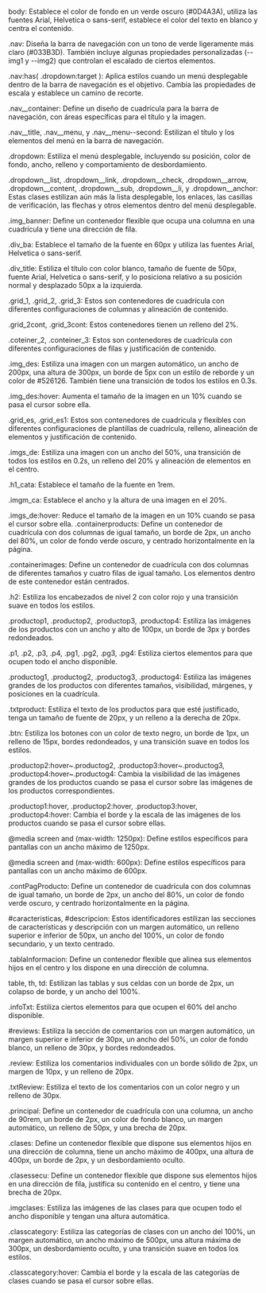 body: Establece el color de fondo en un verde oscuro (#0D4A3A), utiliza las fuentes Arial, Helvetica o sans-serif, establece el color del texto en blanco y centra el contenido.

.nav: Diseña la barra de navegación con un tono de verde ligeramente más claro (#033B3D). También incluye algunas propiedades personalizadas (--img1 y --img2) que controlan el escalado de ciertos elementos.

.nav:has( .dropdown:target ): Aplica estilos cuando un menú desplegable dentro de la barra de navegación es el objetivo. Cambia las propiedades de escala y establece un camino de recorte.

.nav__container: Define un diseño de cuadrícula para la barra de navegación, con áreas específicas para el título y la imagen.

.nav__title, .nav__menu, y .nav__menu--second: Estilizan el título y los elementos del menú en la barra de navegación.

.dropdown: Estiliza el menú desplegable, incluyendo su posición, color de fondo, ancho, relleno y comportamiento de desbordamiento.

.dropdown__list, .dropdown__link, .dropdown__check, .dropdown__arrow, .dropdown__content, .dropdown__sub, .dropdown__li, y .dropdown__anchor: Estas clases estilizan aún más la lista desplegable, los enlaces, las casillas de verificación, las flechas y otros elementos dentro del menú desplegable.

.img_banner: Define un contenedor flexible que ocupa una columna en una cuadrícula y tiene una dirección de fila.

.div_ba: Establece el tamaño de la fuente en 60px y utiliza las fuentes Arial, Helvetica o sans-serif.

.div_title: Estiliza el título con color blanco, tamaño de fuente de 50px, fuente Arial, Helvetica o sans-serif, y lo posiciona relativo a su posición normal y desplazado 50px a la izquierda.

.grid_1, .grid_2, .grid_3: Estos son contenedores de cuadrícula con diferentes configuraciones de columnas y alineación de contenido.

.grid_2cont, .grid_3cont: Estos contenedores tienen un relleno del 2%.

.coteiner_2, .conteiner_3: Estos son contenedores de cuadrícula con diferentes configuraciones de filas y justificación de contenido.

.img_des: Estiliza una imagen con un margen automático, un ancho de 200px, una altura de 300px, un borde de 5px con un estilo de reborde y un color de #526126. También tiene una transición de todos los estilos en 0.3s.

.img_des:hover: Aumenta el tamaño de la imagen en un 10% cuando se pasa el cursor sobre ella.

.grid_es, .grid_es1: Estos son contenedores de cuadrícula y flexibles con diferentes configuraciones de plantillas de cuadrícula, relleno, alineación de elementos y justificación de contenido.

.imgs_de: Estiliza una imagen con un ancho del 50%, una transición de todos los estilos en 0.2s, un relleno del 20% y alineación de elementos en el centro.

.h1_cata: Establece el tamaño de la fuente en 1rem.

.imgm_ca: Establece el ancho y la altura de una imagen en el 20%.

.imgs_de:hover: Reduce el tamaño de la imagen en un 10% cuando se pasa el cursor sobre ella. .containerproducts: Define un contenedor de cuadrícula con dos columnas de igual tamaño, un borde de 2px, un ancho del 80%, un color de fondo verde oscuro, y centrado horizontalmente en la página.

.containerimages: Define un contenedor de cuadrícula con dos columnas de diferentes tamaños y cuatro filas de igual tamaño. Los elementos dentro de este contenedor están centrados.

.h2: Estiliza los encabezados de nivel 2 con color rojo y una transición suave en todos los estilos.

.productop1, .productop2, .productop3, .productop4: Estiliza las imágenes de los productos con un ancho y alto de 100px, un borde de 3px y bordes redondeados.

.p1, .p2, .p3, .p4, .pg1, .pg2, .pg3, .pg4: Estiliza ciertos elementos para que ocupen todo el ancho disponible.

.productog1, .productog2, .productog3, .productog4: Estiliza las imágenes grandes de los productos con diferentes tamaños, visibilidad, márgenes, y posiciones en la cuadrícula.

.txtproduct: Estiliza el texto de los productos para que esté justificado, tenga un tamaño de fuente de 20px, y un relleno a la derecha de 20px.

.btn: Estiliza los botones con un color de texto negro, un borde de 1px, un relleno de 15px, bordes redondeados, y una transición suave en todos los estilos.

.productop2:hover~.productog2, .productop3:hover~.productog3, .productop4:hover~.productog4: Cambia la visibilidad de las imágenes grandes de los productos cuando se pasa el cursor sobre las imágenes de los productos correspondientes.

.productop1:hover, .productop2:hover, .productop3:hover, .productop4:hover: Cambia el borde y la escala de las imágenes de los productos cuando se pasa el cursor sobre ellas.

@media screen and (max-width: 1250px): Define estilos específicos para pantallas con un ancho máximo de 1250px.

@media screen and (max-width: 600px): Define estilos específicos para pantallas con un ancho máximo de 600px.

.contPagProducto: Define un contenedor de cuadrícula con dos columnas de igual tamaño, un borde de 2px, un ancho del 80%, un color de fondo verde oscuro, y centrado horizontalmente en la página.

#caracteristicas, #descripcion: Estos identificadores estilizan las secciones de características y descripción con un margen automático, un relleno superior e inferior de 50px, un ancho del 100%, un color de fondo secundario, y un texto centrado.

.tablaInformacion: Define un contenedor flexible que alinea sus elementos hijos en el centro y los dispone en una dirección de columna.

table, th, td: Estilizan las tablas y sus celdas con un borde de 2px, un colapso de borde, y un ancho del 100%.

.infoTxt: Estiliza ciertos elementos para que ocupen el 60% del ancho disponible.

#reviews: Estiliza la sección de comentarios con un margen automático, un margen superior e inferior de 30px, un ancho del 50%, un color de fondo blanco, un relleno de 30px, y bordes redondeados.

.review: Estiliza los comentarios individuales con un borde sólido de 2px, un margen de 10px, y un relleno de 20px.

.txtReview: Estiliza el texto de los comentarios con un color negro y un relleno de 30px.

.principal: Define un contenedor de cuadrícula con una columna, un ancho de 90rem, un borde de 2px, un color de fondo blanco, un margen automático, un relleno de 50px, y una brecha de 20px.

.clases: Define un contenedor flexible que dispone sus elementos hijos en una dirección de columna, tiene un ancho máximo de 400px, una altura de 400px, un borde de 2px, y un desbordamiento oculto.

.clasessecu: Define un contenedor flexible que dispone sus elementos hijos en una dirección de fila, justifica su contenido en el centro, y tiene una brecha de 20px.

.imgclases: Estiliza las imágenes de las clases para que ocupen todo el ancho disponible y tengan una altura automática.

.classcategory: Estiliza las categorías de clases con un ancho del 100%, un margen automático, un ancho máximo de 500px, una altura máxima de 300px, un desbordamiento oculto, y una transición suave en todos los estilos.

.classcategory:hover: Cambia el borde y la escala de las categorías de clases cuando se pasa el cursor sobre ellas.